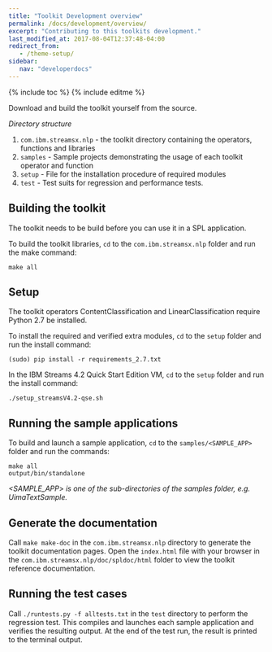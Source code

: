 ```yaml
---
title: "Toolkit Development overview"
permalink: /docs/development/overview/
excerpt: "Contributing to this toolkits development."
last_modified_at: 2017-08-04T12:37:48-04:00
redirect_from:
   - /theme-setup/
sidebar:
   nav: "developerdocs"
---
```

{% include toc %}
{% include editme %}

Download and build the toolkit yourself from the source.

*Directory structure*

1. `com.ibm.streamsx.nlp` - the toolkit directory containing the operators, functions and libraries
2. `samples` - Sample projects demonstrating the usage of each toolkit operator and function
3. `setup` - File for the installation procedure of required modules
4. `test` - Test suits for regression and performance tests.

## Building the toolkit

The toolkit needs to be build before you can use it in a SPL application.

To build the toolkit libraries, `cd` to the `com.ibm.streamsx.nlp` folder and run the make command:

    make all

## Setup

The toolkit operators ContentClassification and LinearClassification require Python 2.7 be installed.

To install the required and verified extra modules, `cd` to the `setup` folder and run the install command:

    (sudo) pip install -r requirements_2.7.txt

In the IBM Streams 4.2 Quick Start Edition VM, `cd` to the `setup` folder and run the install command:

    ./setup_streamsV4.2-qse.sh

## Running the sample applications

To build and launch a sample application, `cd` to the `samples/<SAMPLE_APP>` folder and run the commands:

    make all
    output/bin/standalone
    
*\<SAMPLE_APP\> is one of the sub-directories of the samples folder, e.g. UimaTextSample.*

## Generate the documentation

Call `make make-doc` in the `com.ibm.streamsx.nlp` directory to generate the toolkit documentation pages.
Open the `index.html` file with your browser in the `com.ibm.streamsx.nlp/doc/spldoc/html` folder to view the toolkit reference documentation.

## Running the test cases

Call `./runtests.py -f alltests.txt` in the `test` directory to perform the regression test.
This compiles and launches each sample application and verifies the resulting output.
At the end of the test run, the result is printed to the terminal output.

